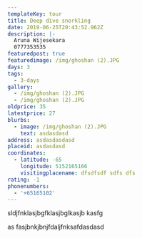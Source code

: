 ```yaml
---
templateKey: tour
title: Deep dive snorkling
date: 2019-06-25T20:43:52.962Z
description: |-
  Aruna Wijesekara 
  0777353535
featuredpost: true
featuredimage: /img/ghoshan (2).JPG
days: 3
tags:
  - 3-days
gallery:
  - /img/ghoshan (2).JPG
  - /img/ghoshan (2).JPG
oldprice: 35
latestprice: 27
blurbs:
  - image: /img/ghoshan (2).JPG
    text: asdasdasd
address: asdasdasdasd
placeid: asdasdasd
coordinates:
  - latitude: -65
    longitude: 5152165166
    visitingplacename: dfsdfsdf sdfs dfs
rating: -1
phonenumbers:
  - '+65165102'
---
```

sldjfnklasjbgfklasjbglkasjb kasfg

as fasjbnkjbnjfdaljfnksafdasdasd

